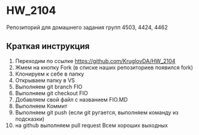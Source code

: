 # HW_2104
Репозиторий для домашнего задания групп 4503, 4424, 4462
## Краткая инструкция
1. Переходим по ссылке https://github.com/KruglovDA/HW_2104
2. Жмем на кнопку Fork (в списке наших репозиториев появился fork)
3. Клонируем к себе в папку
4. Открываем папку в VS
5. Выполняем git branch FIO
6. Выполняем git checkout FIO
7. Добавляем свой файл с названием FIO.MD
8. Выполняем Коммит
9. Выполняем git push (если git ругается, выполняем команду из подсказки)
10. на github выполняем pull request 
Всем хороших выходных